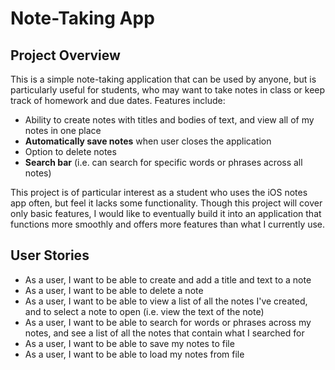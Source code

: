 # Note-Taking App

## Project Overview

This is a simple note-taking application that can be used by anyone, but is particularly useful for students, who 
may want to take notes in class or keep track of homework and due dates. Features include:
- Ability to create notes with titles and bodies of text, and view all of my notes in one place
- **Automatically save notes** when user closes the application
- Option to delete notes
- **Search bar** (i.e. can search for specific words or phrases across all notes) 

This project is of particular interest as a student who uses the iOS notes app often, but feel it
lacks some functionality. Though this project will cover only basic features, I would like to eventually 
build it into an application that functions more smoothly and offers more features than what I currently use.

## User Stories

- As a user, I want to be able to create and add a title and text to a note
- As a user, I want to be able to delete a note
- As a user, I want to be able to view a list of all the notes I've created, and
to select a note to open (i.e. view the text of the note)
- As a user, I want to be able to search for words or phrases across my notes,
and see a list of all the notes that contain what I searched for
- As a user, I want to be able to save my notes to file 
- As a user, I want to be able to load my notes from file 
